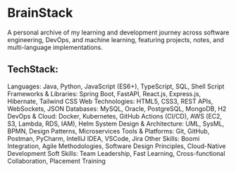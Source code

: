 # BrainStack
A personal archive of my learning and development journey across software engineering, DevOps, and machine learning, featuring projects, notes, and multi-language implementations.

## TechStack:
Languages: Java, Python, JavaScript (ES6+), TypeScript, SQL, Shell Script
Frameworks & Libraries: Spring Boot, FastAPI, React.js, Express.js, Hibernate, Tailwind CSS
Web Technologies: HTML5, CSS3, REST APIs, WebSockets, JSON
Databases: MySQL, Oracle, PostgreSQL, MongoDB, H2
DevOps & Cloud: Docker, Kubernetes, GitHub Actions (CI/CD), AWS (EC2, S3, Lambda, RDS, IAM), Helm
System Design & Architecture: UML, SysML, BPMN, Design Patterns, Microservices
Tools & Platforms: Git, GitHub, Postman, PyCharm, IntelliJ IDEA, VSCode, Jira
Other Skills: Boomi Integration, Agile Methodologies, Software Design Principles, Cloud-Native Development
Soft Skills: Team Leadership, Fast Learning, Cross-functional Collaboration, Placement Training
